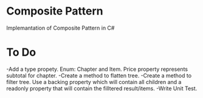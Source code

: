# Composite Pattern
Implemantation of Composite Pattern in C#

# To Do
-Add a type propety. Enum: Chapter and Item. Price property represents subtotal for chapter.
-Create a method to flatten tree.
-Create a method to filter tree. Use a backing property which will contain all children and a readonly property that will contain the filltered result/items.
-Write Unit Test.
